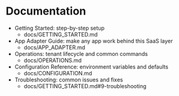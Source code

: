 # Documentation

- Getting Started: step-by-step setup
  - docs/GETTING_STARTED.md
- App Adapter Guide: make any app work behind this SaaS layer
  - docs/APP_ADAPTER.md
- Operations: tenant lifecycle and common commands
  - docs/OPERATIONS.md
- Configuration Reference: environment variables and defaults
  - docs/CONFIGURATION.md
- Troubleshooting: common issues and fixes
  - docs/GETTING_STARTED.md#9-troubleshooting
